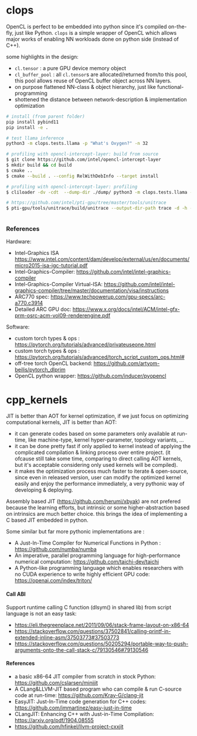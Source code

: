 # clops

OpenCL is perfect to be embedded into python since it's compiled on-the-fly, just like Python. `clops` is a simple wrapper of OpenCL which allows major works of enabling NN workloads done on python side (instead of C++).

some highlights in the design:
 - `cl.tensor` : a pure GPU device memory object
 - `cl_buffer_pool` : all `cl.tensor`s are allocated/returned from/to this pool, this pool allows reuse of OpenCL buffer object across NN layers.
 - on purpose flattened NN-class & object hierarchy, just like functional-programming
 - shottened the distance between network-description & implementation optimization

```bash
# install (from parent folder)
pip install pybind11
pip install -e .

# test llama inference
python3 -m clops.tests.llama -p "What's Oxygen?" -n 32

# profiling with opencl-intercept-layer: build from source
$ git clone https://github.com/intel/opencl-intercept-layer
$ mkdir build && cd build
$ cmake ..
$ cmake --build . --config RelWithDebInfo --target install

# profiling with opencl-intercept-layer: profiling
$ cliloader -dv -cdt  --dump-dir ./dump/ python3 -m clops.tests.llama -p "What's Oxygen?" -n 32

# https://github.com/intel/pti-gpu/tree/master/tools/unitrace
$ pti-gpu/tools/unitrace/build/unitrace --output-dir-path trace -d -h --opencl --chrome-call-logging  --chrome-kernel-logging --chrome-device-logging   python -m clops.tests.llama -p "What's Oxygen"
 
```

### References

Hardware:
 - Intel-Graphics ISA https://www.intel.com/content/dam/develop/external/us/en/documents/micro2015-isa-igc-tutorial.pdf
 - Intel-Graphics-Compiler: https://github.com/intel/intel-graphics-compiler
 - Intel-Graphics-Compiler Virtual-ISA: https://github.com/intel/intel-graphics-compiler/tree/master/documentation/visa/instructions
 - ARC770 spec: https://www.techpowerup.com/gpu-specs/arc-a770.c3914
 - Detailed ARC GPU doc: https://www.x.org/docs/intel/ACM/intel-gfx-prm-osrc-acm-vol09-renderengine.pdf

Software:
 - custom torch types & ops : https://pytorch.org/tutorials/advanced/privateuseone.html
 - custom torch types & ops : https://pytorch.org/tutorials/advanced/torch_script_custom_ops.html#
 - off-tree torch OpenCL backend: https://github.com/artyom-beilis/pytorch_dlprim
 - OpenCL python wrapper: https://github.com/inducer/pyopencl

# cpp_kernels

JIT is better than AOT for kernel optimization, if we just focus on optimizing computational kernels, JIT is better than AOT:
 - it can generate codes based on some parameters only available at run-time, like machine-type, kernel hyper-parameter, topology variants, ...
 - it can be done pretty fast if only applied to kernel instead of applying the complicated compilation & linking process over entire project. (it ofcause still take some time, comparing to direct calling AOT kernels, but it's acceptable considering only used kernels will be compiled).
 - it makes the optimization process much faster to iterate & open-source, since even in released version, user can modify the optimized kernel easily and enjoy the performance immediately, a very pythonic way of developing & deploying.

Assembly based JIT (https://github.com/herumi/xbyak) are not prefered because the learning efforts, but intrinsic or some higher-abstraction based on intrinsics are much better choice. this brings the idea of implementing a C based JIT embedded in python.

Some similar but far more pythonic implementations are :
 - A Just-In-Time Compiler for Numerical Functions in Python :  https://github.com/numba/numba
 - An imperative, parallel programming language for high-performance numerical computation: https://github.com/taichi-dev/taichi
 - A Python-like programming language which enables researchers with no CUDA experience to write highly efficient GPU code: https://openai.com/index/triton/

#### Call ABI

Support runtime calling C function (dlsym() in shared lib) from script language is not an easy task:
 - https://eli.thegreenplace.net/2011/09/06/stack-frame-layout-on-x86-64
 - https://stackoverflow.com/questions/37502841/calling-printf-in-extended-inline-asm/37503773#37503773
 - https://stackoverflow.com/questions/50205294/portable-way-to-push-arguments-onto-the-call-stack-c/79130546#79130546


#### References
- a basic x86-64 JIT compiler from scratch in stock Python: https://github.com/cslarsen/minijit
- A CLang&LLVM-JIT based program who can compile & run C-source code at run-time: https://github.com/Kray-G/clang-jit
- EasyJIT: Just-In-Time code generation for C++ codes: https://github.com/jmmartinez/easy-just-in-time
- CLangJIT: Enhancing C++ with Just-in-Time Compilation: https://arxiv.org/pdf/1904.08555
- https://github.com/hfinkel/llvm-project-cxxjit

